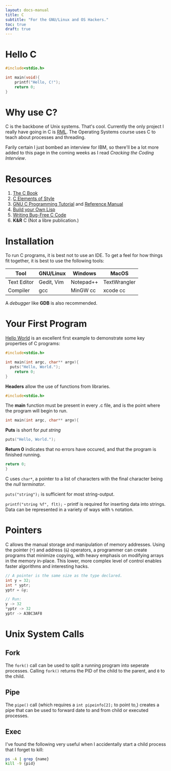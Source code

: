 ```yaml
---
layout: docs-manual
title: C
subtitle: "For the GNU/Linux and OS Hackers."
toc: true
draft: true
---
```


# Hello C

```c
#include<stdio.h>

int main(void){
    printf("Hello, C!");
    return 0;
}
```

# Why use C?

C is the backbone of Unix systems. That's cool. Currently the only project I really have going in C is [RML](https://github.com/RyanFleck/RML). The Operating Systems course uses C to teach about processes and threading.

Farily certain I just bombed an interview for IBM, so there'll be a lot more added to this page in the coming weeks as I read _Cracking the Coding Interview_.

# Resources

1. [The C Book](http://publications.gbdirect.co.uk/c_book/)
1. [C Elements of Style](http://www.oualline.com/books.free/style/index.html)
1. [GNU C Programming Tutorial](http://www.crasseux.com/books/ctut.pdf) and [Reference Manual](https://www.gnu.org/software/gnu-c-manual/)
1. [Build your Own Lisp](http://buildyourownlisp.com/)
1. [Writing Bug-Free C Code](https://www.duckware.com/bugfreec/index.html)
1. **K&R** C (Not a libre publication.)

# Installation

To run C programs, it is best not to use an IDE. To get a feel for how things fit together, it is best to use the following tools:

| Tool        | GNU/Linux  | Windows   | MacOS        |
| ----------- | ---------- | --------- | ------------ |
| Text Editor | Gedit, Vim | Notepad++ | TextWrangler |
| Compiler    | gcc        | MinGW cc  | xcode cc     |

A _debugger_ like **GDB** is also recommended.

# Your First Program

[Hello World](http://www.catb.org/jargon/html/H/hello-world.html) is an excellent first example to demonstrate some key properties of C programs:

```c
#include<stdio.h>

int main(int argc, char** argv){
  puts("Hello, World.");
	return 0;
}
```

**Headers** allow the use of functions from libraries.

```c
#include<stdio.h>
```

The **main** function must be present in every .c file, and is the point where the program will begin to run.

```c
int main(int argc, char** argv){
```

**Puts** is short for _put string_

```c
puts("Hello, World.");
```

**Return 0** indicates that no errors have occured, and that the program is finished running.

```c
return 0;
}
```

C uses `char*`, a pointer to a list of characters with the final character being the _null terminator_.

`puts("string");` is sufficient for most string-output.

`printf("string %f", flt);` - printf is required for inserting data into strings. Data can be represented in a variety of ways with `%` notation.

# Pointers

C allows the manual storage and manipulation of memory addresses. Using the pointer (`*`) and address (`&`) operators, a programmer can create programs that minimize copying, with heavy emphasis on modifying arrays in the memory in-place. This lower, more complex level of control enables faster algorithms and interesting hacks.

```c
// A pointer is the same size as the type declared.
int y = 32;
int * yptr;
yptr = &y;

// Run:
y -> 32
*yptr -> 32
yptr -> A3BC3AF8
```

# Unix System Calls

## Fork

The `fork()` call can be used to split a running program into seperate processes. Calling `fork()` returns the PID of the child to the parent, and `0` to the child.

## Pipe

The `pipe()` call (which requires a `int pipeinfo[2];` to point to,) creates a pipe that can be used to forward date to and from child or executed processes.

## Exec

I've found the following very useful when I accidentally start a child process that I forget to kill:

```sh
ps -A | grep {name}
kill -9 {pid}
```

<!--
## Building Projects with Make

**GNU Make** is a
-->
